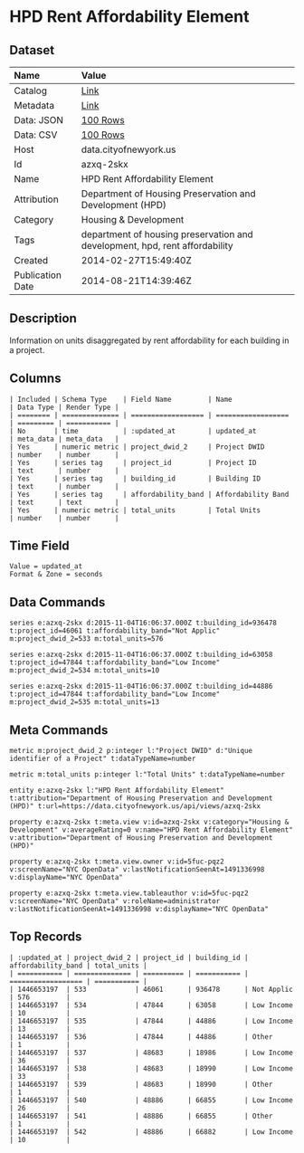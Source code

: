 # HPD Rent Affordability Element

## Dataset

| Name | Value |
| :--- | :---- |
| Catalog | [Link](https://catalog.data.gov/dataset/hpd-rent-affordability-element-a6c1b) |
| Metadata | [Link](https://data.cityofnewyork.us/api/views/azxq-2skx) |
| Data: JSON | [100 Rows](https://data.cityofnewyork.us/api/views/azxq-2skx/rows.json?max_rows=100) |
| Data: CSV | [100 Rows](https://data.cityofnewyork.us/api/views/azxq-2skx/rows.csv?max_rows=100) |
| Host | data.cityofnewyork.us |
| Id | azxq-2skx |
| Name | HPD Rent Affordability Element |
| Attribution | Department of Housing Preservation and Development (HPD) |
| Category | Housing & Development |
| Tags | department of housing preservation and development, hpd, rent affordability |
| Created | 2014-02-27T15:49:40Z |
| Publication Date | 2014-08-21T14:39:46Z |

## Description

Information on units disaggregated by rent affordability for each building in a project.

## Columns

```ls
| Included | Schema Type    | Field Name         | Name               | Data Type | Render Type |
| ======== | ============== | ================== | ================== | ========= | =========== |
| No       | time           | :updated_at        | updated_at         | meta_data | meta_data   |
| Yes      | numeric metric | project_dwid_2     | Project DWID       | number    | number      |
| Yes      | series tag     | project_id         | Project ID         | text      | number      |
| Yes      | series tag     | building_id        | Building ID        | text      | number      |
| Yes      | series tag     | affordability_band | Affordability Band | text      | text        |
| Yes      | numeric metric | total_units        | Total Units        | number    | number      |
```

## Time Field

```ls
Value = updated_at
Format & Zone = seconds
```

## Data Commands

```ls
series e:azxq-2skx d:2015-11-04T16:06:37.000Z t:building_id=936478 t:project_id=46061 t:affordability_band="Not Applic" m:project_dwid_2=533 m:total_units=576

series e:azxq-2skx d:2015-11-04T16:06:37.000Z t:building_id=63058 t:project_id=47844 t:affordability_band="Low Income" m:project_dwid_2=534 m:total_units=10

series e:azxq-2skx d:2015-11-04T16:06:37.000Z t:building_id=44886 t:project_id=47844 t:affordability_band="Low Income" m:project_dwid_2=535 m:total_units=13
```

## Meta Commands

```ls
metric m:project_dwid_2 p:integer l:"Project DWID" d:"Unique identifier of a Project" t:dataTypeName=number

metric m:total_units p:integer l:"Total Units" t:dataTypeName=number

entity e:azxq-2skx l:"HPD Rent Affordability Element" t:attribution="Department of Housing Preservation and Development (HPD)" t:url=https://data.cityofnewyork.us/api/views/azxq-2skx

property e:azxq-2skx t:meta.view v:id=azxq-2skx v:category="Housing & Development" v:averageRating=0 v:name="HPD Rent Affordability Element" v:attribution="Department of Housing Preservation and Development (HPD)"

property e:azxq-2skx t:meta.view.owner v:id=5fuc-pqz2 v:screenName="NYC OpenData" v:lastNotificationSeenAt=1491336998 v:displayName="NYC OpenData"

property e:azxq-2skx t:meta.view.tableauthor v:id=5fuc-pqz2 v:screenName="NYC OpenData" v:roleName=administrator v:lastNotificationSeenAt=1491336998 v:displayName="NYC OpenData"
```

## Top Records

```ls
| :updated_at | project_dwid_2 | project_id | building_id | affordability_band | total_units | 
| =========== | ============== | ========== | =========== | ================== | =========== | 
| 1446653197  | 533            | 46061      | 936478      | Not Applic         | 576         | 
| 1446653197  | 534            | 47844      | 63058       | Low Income         | 10          | 
| 1446653197  | 535            | 47844      | 44886       | Low Income         | 13          | 
| 1446653197  | 536            | 47844      | 44886       | Other              | 1           | 
| 1446653197  | 537            | 48683      | 18986       | Low Income         | 36          | 
| 1446653197  | 538            | 48683      | 18990       | Low Income         | 33          | 
| 1446653197  | 539            | 48683      | 18990       | Other              | 1           | 
| 1446653197  | 540            | 48886      | 66855       | Low Income         | 26          | 
| 1446653197  | 541            | 48886      | 66855       | Other              | 1           | 
| 1446653197  | 542            | 48886      | 66882       | Low Income         | 10          | 
```